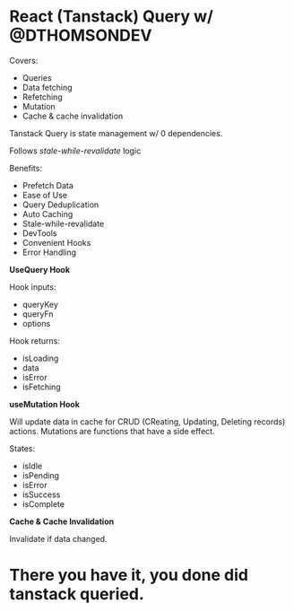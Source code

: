 # React (Tanstack) Query w/ @DTHOMSONDEV #

Covers:
- Queries
- Data fetching
- Refetching
- Mutation
- Cache & cache invalidation

Tanstack Query is state management w/ 0 dependencies.

Follows _stale-while-revalidate_ logic

Benefits:
- Prefetch Data
- Ease of Use
- Query Deduplication
- Auto Caching
- Stale-while-revalidate
- DevTools
- Convenient Hooks
- Error Handling

**UseQuery Hook**

Hook inputs:
- queryKey
- queryFn
- options

Hook returns:
- isLoading
- data
- isError
- isFetching

**useMutation Hook**

Will update data in cache for CRUD (CReating, Updating, Deleting records) actions.
Mutations are functions that have a side effect.

States:
- isIdle
- isPending
- isError
- isSuccess
- isComplete

**Cache & Cache Invalidation**

Invalidate if data changed.

# There you have it, you done did tanstack queried. #
